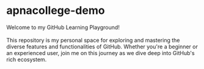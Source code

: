 # apnacollege-demo
Welcome to my GitHub Learning Playground!  
<br>
This repository is my personal space for exploring and mastering the diverse features and functionalities of GitHub. Whether you're a beginner or an experienced user, join me on this journey as we dive deep into GitHub's rich ecosystem.
